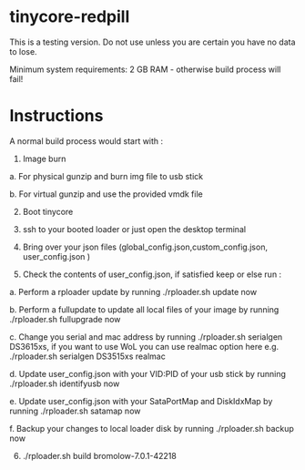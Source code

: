 # tinycore-redpill
This is a testing version. Do not use unless you are certain you have no data to lose.

Minimum system requirements: 2 GB RAM - otherwise build process will fail!

# Instructions 

A normal build process would start with :

1. Image burn

a. For physical gunzip and burn img file to usb stick

b. For virtual gunzip and use the provided vmdk file 

2. Boot tinycore

3. ssh to your booted loader or just open the desktop terminal 

4. Bring over your json files (global_config.json,custom_config.json, user_config.json )

5. Check the contents of user_config.json, if satisfied keep or else run :

a. Perform a rploader update by running ./rploader.sh update now

b. Perform a fullupdate to update all local files of your image by running ./rploader.sh fullupgrade now

c. Change you serial and mac address by running ./rploader.sh serialgen DS3615xs, if you want to use WoL you can use realmac option here e.g. ./rploader.sh serialgen DS3515xs realmac

d. Update user_config.json with your VID:PID of your usb stick by running ./rploader.sh identifyusb now

e. Update user_config.json with your SataPortMap and DiskIdxMap by running ./rploader.sh satamap now 

f. Backup your changes to local loader disk by running  ./rploader.sh backup now


6. ./rploader.sh build bromolow-7.0.1-42218
